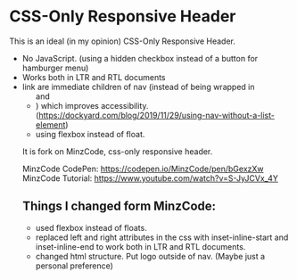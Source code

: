 # CSS-Only Responsive Header

This is an ideal (in my opinion) CSS-Only Responsive Header.

- No JavaScript. (using a hidden checkbox instead of a button for hamburger menu)
- Works both in LTR and RTL documents
- link are immediate children of nav (instead of being wrapped in <ul> and <li>) which improves accessibility. (https://dockyard.com/blog/2019/11/29/using-nav-without-a-list-element)
- using flexbox instead of float.

It is fork on MinzCode, css-only responsive header.

MinzCode CodePen: https://codepen.io/MinzCode/pen/bGexzXw
MinzCode Tutorial: https://www.youtube.com/watch?v=S-JyJCVx_4Y

## Things I changed form MinzCode:

- used flexbox instead of floats.
- replaced left and right attributes in the css with inset-inline-start and inset-inline-end to work both in LTR and RTL documents.
- changed html structure. Put logo outside of nav. (Maybe just a personal preference)

